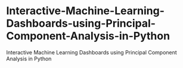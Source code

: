 # Interactive-Machine-Learning-Dashboards-using-Principal-Component-Analysis-in-Python
Interactive Machine Learning Dashboards using Principal Component Analysis in Python
